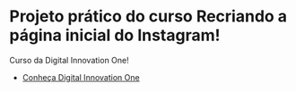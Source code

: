 # Projeto prático do curso Recriando a página inicial do Instagram!

Curso da Digital Innovation One! 


* [Conheça Digital Innovation One ](https://digitalinnovation.one/sign-up?ref=PK0SMZT8IS)
